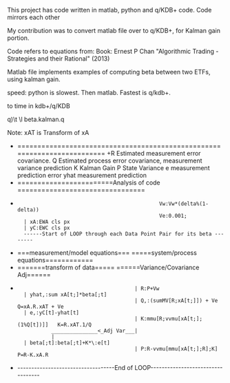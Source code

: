 This project has code written in matlab, python and q/KDB+ code.  Code mirrors each other 

My contribution was to convert matlab file over to q/KDB+, for Kalman gain portion.

Code refers to equations from:
Book: Ernest P Chan "Algorithmic Trading - Strategies and their Rational" (2013)

Matlab file implements examples of computing beta between two ETFs, using kalman gain. 

speed:  python is slowest.  Then matlab.  Fastest is q/kdb+.  

to time in kdb+/q/KDB

q)\t \l beta.kalman.q

Note: xAT is Transform of xA

+ =========================================================================
+R  Estimated measurement error covariance. 
 Q  Estimated process error covariance, measurement variance prediction
 K  Kalman Gain
 P  State Variance
 e  measurement prediction error
 yhat measurement prediction
+ ========================Analysis of code ================================
+ 													Vw:Vw*(delta%(1-delta))
 													Ve:0.001;
 		| xA:EWA cls px								
 		| yC:EWC cls px
 		------Start of LOOP through each Data Point Pair for its beta --------
+ ===measurement/model equations===     =====system/process equations============ 
+  =======transform of data=====          ======Variance/Covariance Adj======
+ 											| R:P+Vw
 	    | yhat,:sum xA[t;]*beta[;t]
 											| Q,:(sumMV[R;xA[t;]]) + Ve	       Q=xA.R.xAT + Ve	
 		| e,:yC[t]-yhat[t]
 											| K:mmu[R;vvmu[xA[t;];(1%Q[t])]]   K=R.xAT.1/Q
 				 _______________<_Adj Var___|				
 			     |
 	    | beta[;t]:beta[;t]+K*\:e[t]
 											| P:R-vvmu[mmu[xA[t;];R];K]  		P=R-K.xA.R
 													
+ -----------------------------------End of LOOP----------------------------------
													
					